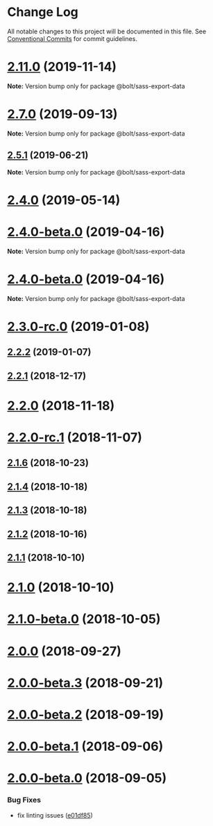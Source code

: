 # Change Log

All notable changes to this project will be documented in this file.
See [Conventional Commits](https://conventionalcommits.org) for commit guidelines.

# [2.11.0](https://github.com/basaltinc/theme-tools/tree/master/packages/sass-export-data/compare/v2.10.0...v2.11.0) (2019-11-14)

**Note:** Version bump only for package @bolt/sass-export-data





# [2.7.0](https://github.com/basaltinc/theme-tools/tree/master/packages/sass-export-data/compare/v2.6.0...v2.7.0) (2019-09-13)

**Note:** Version bump only for package @bolt/sass-export-data





## [2.5.1](https://github.com/basaltinc/theme-tools/tree/master/packages/sass-export-data/compare/v2.5.0...v2.5.1) (2019-06-21)

**Note:** Version bump only for package @bolt/sass-export-data





# [2.4.0](https://github.com/basaltinc/theme-tools/tree/master/packages/sass-export-data/compare/v2.3.2...v2.4.0) (2019-05-14)



# [2.4.0-beta.0](https://github.com/basaltinc/theme-tools/tree/master/packages/sass-export-data/compare/v2.2.2...v2.4.0-beta.0) (2019-04-16)

**Note:** Version bump only for package @bolt/sass-export-data





# [2.4.0-beta.0](https://github.com/basaltinc/theme-tools/tree/master/packages/sass-export-data/compare/v2.3.0...v2.4.0-beta.0) (2019-04-16)

**Note:** Version bump only for package @bolt/sass-export-data





# [2.3.0-rc.0](https://github.com/basaltinc/theme-tools/tree/master/packages/sass-export-data/compare/v2.2.2...v2.3.0-rc.0) (2019-01-08)



## [2.2.2](https://github.com/basaltinc/theme-tools/tree/master/packages/sass-export-data/compare/v2.2.1...v2.2.2) (2019-01-07)



## [2.2.1](https://github.com/basaltinc/theme-tools/tree/master/packages/sass-export-data/compare/v2.2.0...v2.2.1) (2018-12-17)



# [2.2.0](https://github.com/basaltinc/theme-tools/tree/master/packages/sass-export-data/compare/v2.2.0-rc.1...v2.2.0) (2018-11-18)



# [2.2.0-rc.1](https://github.com/basaltinc/theme-tools/tree/master/packages/sass-export-data/compare/v2.1.6...v2.2.0-rc.1) (2018-11-07)



## [2.1.6](https://github.com/basaltinc/theme-tools/tree/master/packages/sass-export-data/compare/v2.1.5...v2.1.6) (2018-10-23)



## [2.1.4](https://github.com/basaltinc/theme-tools/tree/master/packages/sass-export-data/compare/v2.1.3...v2.1.4) (2018-10-18)



## [2.1.3](https://github.com/basaltinc/theme-tools/tree/master/packages/sass-export-data/compare/v2.1.2...v2.1.3) (2018-10-18)



## [2.1.2](https://github.com/basaltinc/theme-tools/tree/master/packages/sass-export-data/compare/v2.1.1...v2.1.2) (2018-10-16)



## [2.1.1](https://github.com/basaltinc/theme-tools/tree/master/packages/sass-export-data/compare/v2.1.0...v2.1.1) (2018-10-10)



# [2.1.0](https://github.com/basaltinc/theme-tools/tree/master/packages/sass-export-data/compare/v2.1.0-beta.0...v2.1.0) (2018-10-10)



# [2.1.0-beta.0](https://github.com/basaltinc/theme-tools/tree/master/packages/sass-export-data/compare/v2.0.0...v2.1.0-beta.0) (2018-10-05)



# [2.0.0](https://github.com/basaltinc/theme-tools/tree/master/packages/sass-export-data/compare/v2.0.0-beta.3...v2.0.0) (2018-09-27)



# [2.0.0-beta.3](https://github.com/basaltinc/theme-tools/tree/master/packages/sass-export-data/compare/v2.0.0-beta.2...v2.0.0-beta.3) (2018-09-21)



# [2.0.0-beta.2](https://github.com/basaltinc/theme-tools/tree/master/packages/sass-export-data/compare/v1.8.3...v2.0.0-beta.2) (2018-09-19)



# [2.0.0-beta.1](https://github.com/basaltinc/theme-tools/tree/master/packages/sass-export-data/compare/v2.0.0-beta.0...v2.0.0-beta.1) (2018-09-06)



# [2.0.0-beta.0](https://github.com/basaltinc/theme-tools/tree/master/packages/sass-export-data/compare/v1.8.1...v2.0.0-beta.0) (2018-09-05)


### Bug Fixes

* fix linting issues ([e01df85](https://github.com/basaltinc/theme-tools/tree/master/packages/sass-export-data/commit/e01df85))
